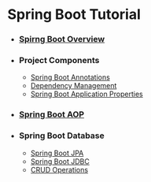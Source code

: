 # Spring Boot Tutorial
  - ### [Spirng Boot Overview](1_Spring_Boot_Overview/README.md)
  - ### Project Components
    - [Spring Boot Annotations](2_Project_Components/Spring_Boot_Annotation/README.md)
    - [Dependency Management](2_Project_Components/Dependency_Management/README.md)
    - [Spring Boot Application Properties](2_Project_Components/Spring_Boot_Application_Property/README.md)
  - ### [Spring Boot AOP](3_Spring_Boot_AOP/README.md)
  - ### Spring Boot Database
    - [Spring Boot JPA](4_Spring_Boot_Database/Spring_Data_JPA/README.md)
    - [Spring Boot JDBC](4_Spring_Boot_Database/Spring_Boot_JDBC/README.md)
    - [CRUD Operations](4_Spring_Boot_Database/Crud_Operations/README.md)
